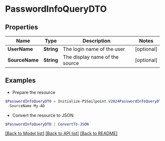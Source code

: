 # PasswordInfoQueryDTO
## Properties

Name | Type | Description | Notes
------------ | ------------- | ------------- | -------------
**UserName** | **String** | The login name of the user | [optional] 
**SourceName** | **String** | The display name of the source | [optional] 

## Examples

- Prepare the resource
```powershell
$PasswordInfoQueryDTO = Initialize-PSSailpoint.V2024PasswordInfoQueryDTO  -UserName Abby.Smith `
 -SourceName My-AD
```

- Convert the resource to JSON
```powershell
$PasswordInfoQueryDTO | ConvertTo-JSON
```

[[Back to Model list]](../README.md#documentation-for-models) [[Back to API list]](../README.md#documentation-for-api-endpoints) [[Back to README]](../README.md)

